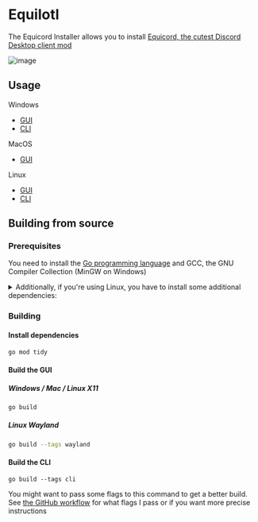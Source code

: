 # Equilotl

The Equicord Installer allows you to install [Equicord, the cutest Discord Desktop client mod](https://github.com/trebor048/Equicord)

![image](https://i.imgur.com/oHN41ss.png)

## Usage

Windows
- [GUI](https://github.com/trebor048/Equilotl/releases/latest/download/Equilotl.exe) 
- [CLI](https://github.com/trebor048/Equilotl/releases/latest/download/EquilotlCli.exe)

MacOS
- [GUI](https://github.com/trebor048/Equilotl/releases/latest/download/Equilotl.MacOS.zip)

Linux 
- [GUI](https://github.com/trebor048/Equilotl/releases/latest/download/Equilotl-x11)
- [CLI](https://github.com/trebor048/Equilotl/releases/latest/download/EquilotlCli-Linux)
## Building from source

### Prerequisites 

You need to install the [Go programming language](https://go.dev/doc/install) and GCC, the GNU Compiler Collection (MinGW on Windows)

<details>
<summary>Additionally, if you're using Linux, you have to install some additional dependencies:</summary>

#### Base dependencies
```sh
apt install -y pkg-config libsdl2-dev libglx-dev libgl1-mesa-dev
dnf install pkg-config libGL-devel libXxf86vm-devel
```

#### X11 dependencies
```sh
apt install -y xorg-dev
dnf install libXcursor-devel libXi-devel libXinerama-devel libXrandr-devel
```

#### Wayland dependencies
```sh
apt install -y libwayland-dev libxkbcommon-dev wayland-protocols extra-cmake-modules
dnf install wayland-devel libxkbcommon-devel wayland-protocols-devel extra-cmake-modules
```

</details>

### Building

#### Install dependencies

```sh
go mod tidy
```

#### Build the GUI

##### Windows / Mac / Linux X11
```sh
go build
```

##### Linux Wayland
```sh
go build --tags wayland
```

#### Build the CLI
```
go build --tags cli
```

You might want to pass some flags to this command to get a better build.
See [the GitHub workflow](https://github.com/trebor048/Equilotl/blob/main/.github/workflows/release.yml) for what flags I pass or if you want more precise instructions
